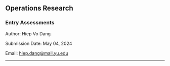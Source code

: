 ## Operations Research
### Entry Assessments

Author: Hiep Vo Dang

Submission Date: May 04, 2024

Email: hiep.dang@mail.yu.edu

---